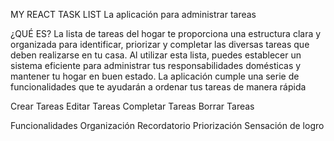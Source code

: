 MY REACT TASK LIST
La aplicación para administrar tareas

¿QUÉ ES?
La lista de tareas del hogar te proporciona una estructura clara y organizada para identificar, priorizar y completar las diversas tareas que deben realizarse en tu casa. Al utilizar esta lista, puedes establecer un sistema eficiente para administrar tus responsabilidades domésticas y mantener tu hogar en buen estado.
La aplicación cumple una serie de funcionalidades que te ayudarán a ordenar tus tareas de manera rápida

Crear Tareas
Editar Tareas
Completar Tareas
Borrar Tareas

Funcionalidades
Organización
Recordatorio
Priorización
Sensación de logro 
